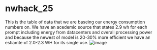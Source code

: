 # nwhack_25

This is the table of data that we are baseing our energy consumption numbers on. We have an acedemic source that states 2.9 wh for each prompt including energy from datacenters and overall processing power and because the newest o1 model is 20-30% more efficient we have an estiamte of 2.0-2.3 WH for its single use.
![image](https://github.com/user-attachments/assets/7be4a8e0-f26a-4cbf-9633-8af2bad8b236)


